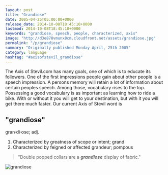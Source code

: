 ```yaml
---
layout: post
title: "Grandiose"
date: 2005-04-25T05:00:00+0000
release_date: 2014-10-08T18:45:10+0000
lastmod: 2014-10-08T18:45:10+0000
keywords: "grandiose, speech, people, characterized, axis"
image: "http://d3e878vmunx8cm.cloudfront.net/assets/grandiose.jpg"
permalink: "/p/grandiose"
summary: "Originally published Monday April, 25th 2005"
category: language
hashtag: "#axisofstevil_grandiose"
---
```


[id_1]: http://d3e878vmunx8cm.cloudfront.net/assets/grandiose.jpg "grandiose"
The Axis of Stevil.com has many goals, one of which is to educate its followers. One of the first impressions people gain about other people is a speech impression. A persons memory will retain a lot of information about certain peoples speech. Among those, vocabulary rises to the top. Possessing a good vocabulary is as important as learning how to ride a bike. With or without it you will get to your destination, but with it you will get there much faster. Our current Axis of Stevil word is

## "grandiose" ##

gran·di·ose; adj.

1. Characterized by greatness of scope or intent; grand
2. Characterized by feigned or affected grandeur; pompous
 
> "Double popped collars are a ***grandiose*** display of fabric."

![grandiose][id_1]
